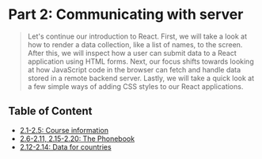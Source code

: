 # Part 2: Communicating with server

> Let's continue our introduction to React. First, we will take a look at how to render a data collection, like a list of names, to the screen. After this, we will inspect how a user can submit data to a React application using HTML forms. Next, our focus shifts towards looking at how JavaScript code in the browser can fetch and handle data stored in a remote backend server. Lastly, we will take a quick look at a few simple ways of adding CSS styles to our React applications.

## Table of Content

- [2.1-2.5: Course information](./courseinfo)
- [2.6-2.11, 2.15-2.20: The Phonebook](./phonebook)
- [2.12-2.14: Data for countries](./countries)